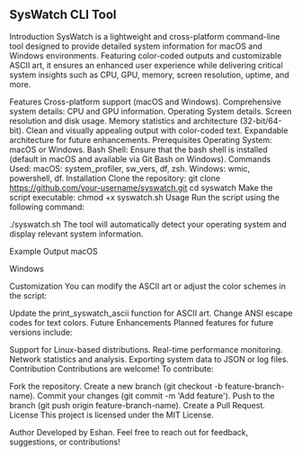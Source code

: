 SysWatch CLI Tool
---
Introduction
SysWatch is a lightweight and cross-platform command-line tool designed to provide detailed system information for macOS and Windows environments. Featuring color-coded outputs and customizable ASCII art, it ensures an enhanced user experience while delivering critical system insights such as CPU, GPU, memory, screen resolution, uptime, and more.

Features
Cross-platform support (macOS and Windows).
Comprehensive system details:
CPU and GPU information.
Operating System details.
Screen resolution and disk usage.
Memory statistics and architecture (32-bit/64-bit).
Clean and visually appealing output with color-coded text.
Expandable architecture for future enhancements.
Prerequisites
Operating System: macOS or Windows.
Bash Shell: Ensure that the bash shell is installed (default in macOS and available via Git Bash on Windows).
Commands Used:
macOS: system_profiler, sw_vers, df, zsh.
Windows: wmic, powershell, df.
Installation
Clone the repository:
git clone https://github.com/your-username/syswatch.git
cd syswatch
Make the script executable:
chmod +x syswatch.sh
Usage
Run the script using the following command:

./syswatch.sh
The tool will automatically detect your operating system and display relevant system information.

Example Output
macOS

Windows

Customization
You can modify the ASCII art or adjust the color schemes in the script:

Update the print_syswatch_ascii function for ASCII art.
Change ANSI escape codes for text colors.
Future Enhancements
Planned features for future versions include:

Support for Linux-based distributions.
Real-time performance monitoring.
Network statistics and analysis.
Exporting system data to JSON or log files.
Contribution
Contributions are welcome! To contribute:

Fork the repository.
Create a new branch (git checkout -b feature-branch-name).
Commit your changes (git commit -m 'Add feature').
Push to the branch (git push origin feature-branch-name).
Create a Pull Request.
License
This project is licensed under the MIT License.

Author
Developed by Eshan.
Feel free to reach out for feedback, suggestions, or contributions!

